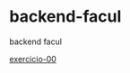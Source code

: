 # backend-facul
backend facul

[exercicio-00](https://gitlab.com/professor-rvenson/backend-2024-2/-/blob/master/avaliacoes/lista_exercicios.md?ref_type=heads#exerc%C3%ADcio-01-recomendador-de-filmes-) 
